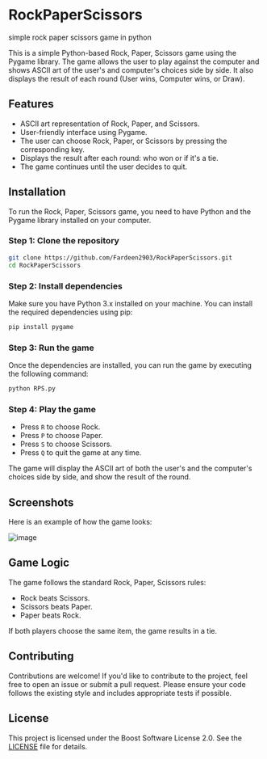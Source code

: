 # RockPaperScissors
simple rock paper scissors game in python

This is a simple Python-based Rock, Paper, Scissors game using the Pygame library. The game allows the user to play against the computer and shows ASCII art of the user's and computer's choices side by side. It also displays the result of each round (User wins, Computer wins, or Draw).

## Features

- ASCII art representation of Rock, Paper, and Scissors.
- User-friendly interface using Pygame.
- The user can choose Rock, Paper, or Scissors by pressing the corresponding key.
- Displays the result after each round: who won or if it's a tie.
- The game continues until the user decides to quit.

## Installation

To run the Rock, Paper, Scissors game, you need to have Python and the Pygame library installed on your computer.

### Step 1: Clone the repository

```bash
git clone https://github.com/Fardeen2903/RockPaperScissors.git
cd RockPaperScissors
```

### Step 2: Install dependencies

Make sure you have Python 3.x installed on your machine. You can install the required dependencies using pip:

```bash
pip install pygame
```

### Step 3: Run the game

Once the dependencies are installed, you can run the game by executing the following command:

```bash
python RPS.py
```

### Step 4: Play the game

- Press `R` to choose Rock.
- Press `P` to choose Paper.
- Press `S` to choose Scissors.
- Press `Q` to quit the game at any time.

The game will display the ASCII art of both the user's and the computer's choices side by side, and show the result of the round.

## Screenshots

Here is an example of how the game looks:

![image](https://github.com/user-attachments/assets/cd3940eb-4e81-46c4-9423-118a100aecbc)

## Game Logic

The game follows the standard Rock, Paper, Scissors rules:
- Rock beats Scissors.
- Scissors beats Paper.
- Paper beats Rock.

If both players choose the same item, the game results in a tie.

## Contributing

Contributions are welcome! If you'd like to contribute to the project, feel free to open an issue or submit a pull request. Please ensure your code follows the existing style and includes appropriate tests if possible.

## License

This project is licensed under the Boost Software License 2.0. See the [LICENSE](LICENSE) file for details.
```
